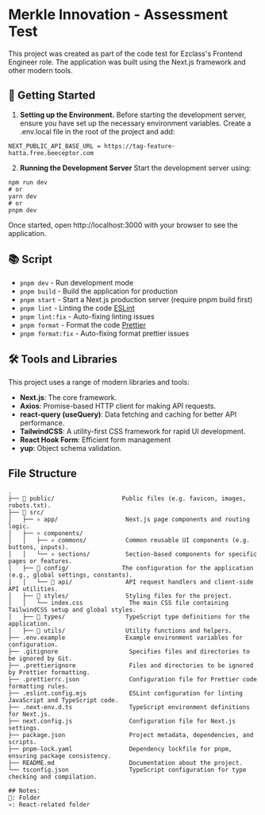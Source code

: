 # Merkle Innovation - Assessment Test
 This project was created as part of the code test for Ezclass's Frontend Engineer role. The application was built using the Next.js framework and other modern tools.

## 🚀 Getting Started

1. **Setting up the Environment.**
Before starting the development server, ensure you have set up the necessary environment variables. Create a .env.local file in the root of the project and add:
```
NEXT_PUBLIC_API_BASE_URL = https://tag-feature-hatta.free.beeceptor.com
```

2. **Running the Development Server**
Start the development server using:
```
npm run dev
# or
yarn dev
# or
pnpm dev
```
Once started, open http://localhost:3000 with your browser to see the application.

## 📚 Script
- `pnpm dev` - Run development mode
- `pnpm build` - Build the application for production
- `pnpm start` - Start a Next.js production server (require pnpm build first)
- `pnpm lint` - Linting the code [ESLint](https://eslint.org/)
- `pnpm lint:fix` - Auto-fixing linting issues
- `pnpm format` - Format the code [Prettier](https://prettier.io/)
- `pnpm format:fix` - Auto-fixing format prettier issues

## 🛠 Tools and Libraries
This project uses a range of modern libraries and tools:
- **Next.js**: The core framework.
- **Axios**: Promise-based HTTP client for making API requests.
- **react-query (useQuery)**: Data fetching and caching for better API performance.
- **TailwindCSS**: A utility-first CSS framework for rapid UI development.
- **React Hook Form**: Efficient form management
- **yup**: Object schema validation.

## File Structure

```raw
.
├── 📂 public/                   Public files (e.g. favicon, images, robots.txt).
├── 📂 src/
│   ├── ⚛️ app/                   Next.js page components and routing logic.
│   ├── ⚛️ components/
│   │   ├── ⚛️ commons/           Common reusable UI components (e.g. buttons, inputs).
│   │   └── ⚛️ sections/          Section-based components for specific pages or features.
│   ├── 📂 config/               The configuration for the application (e.g., global settings, constants).
│   │   └── 📂 api/               API request handlers and client-side API utilities.
│   ├── 📂 styles/                Styling files for the project.
│   │   └── index.css             The main CSS file containing TailwindCSS setup and global styles.
│   ├── 📂 types/                 TypeScript type definitions for the application.
│   ├── 📂 utils/                 Utility functions and helpers.
├── .env.example                 Example environment variables for configuration.
├── .gitignore                    Specifies files and directories to be ignored by Git.
├── .prettierignore               Files and directories to be ignored by Prettier formatting.
├── .prettierrc.json              Configuration file for Prettier code formatting rules.
├── .eslint.config.mjs            ESLint configuration for linting JavaScript and TypeScript code.
├── .next-env.d.ts                TypeScript environment definitions for Next.js.
├── next.config.js                Configuration file for Next.js settings.
├── package.json                  Project metadata, dependencies, and scripts.
├── pnpm-lock.yaml                Dependency lockfile for pnpm, ensuring package consistency.
├── README.md                     Documentation about the project.
└── tsconfig.json                 TypeScript configuration for type checking and compilation.

## Notes:
📂: Folder  
⚛️: React-related folder  

